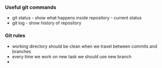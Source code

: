 ### Useful git commands
- git status - show what happens inside repository - current status
- git log - show history of repository

### Git rules
- working directory should be clean when we travel between commits and branches
- every time we work on new task we should use new branch
- 